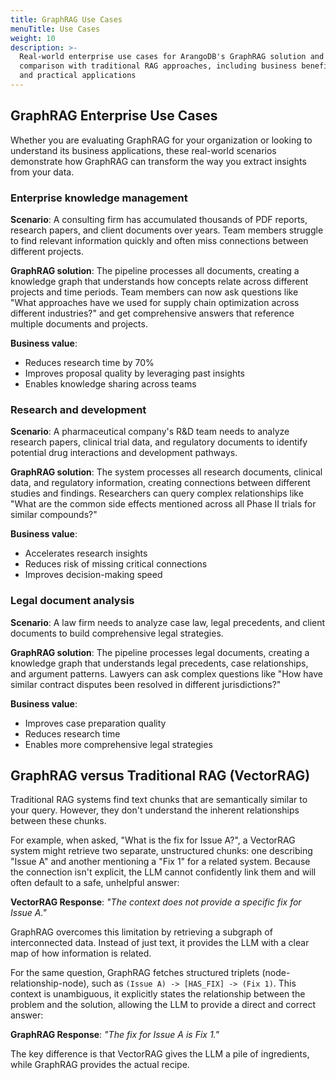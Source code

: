 ```yaml
---
title: GraphRAG Use Cases
menuTitle: Use Cases
weight: 10
description: >-
  Real-world enterprise use cases for ArangoDB's GraphRAG solution and 
  comparison with traditional RAG approaches, including business benefits 
  and practical applications
---
```


## GraphRAG Enterprise Use Cases

Whether you are evaluating GraphRAG for your organization or looking to understand 
its business applications, these real-world scenarios demonstrate how GraphRAG can transform the way you extract insights from your data.

### Enterprise knowledge management

**Scenario**: A consulting firm has accumulated thousands of PDF reports, research papers, 
and client documents over years. Team members struggle to find relevant information 
quickly and often miss connections between different projects.

**GraphRAG solution**: The pipeline processes all documents, creating a knowledge graph 
that understands how concepts relate across different projects and time periods. Team 
members can now ask questions like "What approaches have we used for supply chain 
optimization across different industries?" and get comprehensive answers that reference 
multiple documents and projects.

**Business value**:
- Reduces research time by 70%
- Improves proposal quality by leveraging past insights  
- Enables knowledge sharing across teams

### Research and development

**Scenario**: A pharmaceutical company's R&D team needs to analyze research papers, 
clinical trial data, and regulatory documents to identify potential drug interactions 
and development pathways.

**GraphRAG solution**: The system processes all research documents, clinical data, and 
regulatory information, creating connections between different studies and findings. 
Researchers can query complex relationships like "What are the common side effects 
mentioned across all Phase II trials for similar compounds?"

**Business value**:
- Accelerates research insights
- Reduces risk of missing critical connections
- Improves decision-making speed

### Legal document analysis

**Scenario**: A law firm needs to analyze case law, legal precedents, and client 
documents to build comprehensive legal strategies.

**GraphRAG solution**: The pipeline processes legal documents, creating a knowledge 
graph that understands legal precedents, case relationships, and argument patterns. 
Lawyers can ask complex questions like "How have similar contract disputes been 
resolved in different jurisdictions?"

**Business value**:
- Improves case preparation quality
- Reduces research time  
- Enables more comprehensive legal strategies

## GraphRAG versus Traditional RAG (VectorRAG)

Traditional RAG systems find text chunks that are semantically similar to your query. 
However, they don't understand the inherent relationships between these chunks.

For example, when asked, "What is the fix for Issue A?", a VectorRAG system might 
retrieve two separate, unstructured chunks: one describing "Issue A" and another 
mentioning a "Fix 1" for a related system. Because the connection isn't explicit, 
the LLM cannot confidently link them and will often default to a safe, unhelpful answer:

**VectorRAG Response**: _"The context does not provide a specific fix for Issue A."_

GraphRAG overcomes this limitation by retrieving a subgraph of interconnected data. 
Instead of just text, it provides the LLM with a clear map of how information is related.

For the same question, GraphRAG fetches structured triplets (node-relationship-node), 
such as `(Issue A) -> [HAS_FIX] -> (Fix 1)`. This context is unambiguous, it explicitly 
states the relationship between the problem and the solution, allowing the LLM to 
provide a direct and correct answer:

**GraphRAG Response**: _"The fix for Issue A is Fix 1."_

The key difference is that VectorRAG gives the LLM a pile of ingredients, while GraphRAG 
provides the actual recipe.